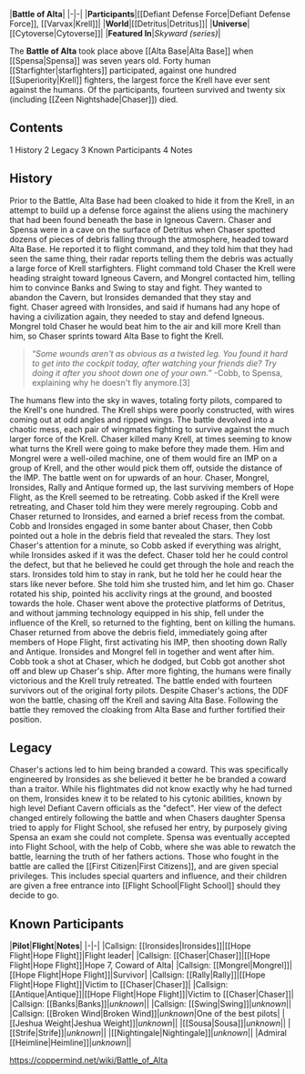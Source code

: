 |**Battle of Alta**|
|-|-|
|**Participants**|[[Defiant Defense Force\|Defiant Defense Force]], [[Varvax\|Krell]]|
|**World**|[[Detritus\|Detritus]]|
|**Universe**|[[Cytoverse\|Cytoverse]]|
|**Featured In**|*Skyward (series)*|

The **Battle of Alta** took place above [[Alta Base\|Alta Base]] when [[Spensa\|Spensa]] was seven years old. Forty human [[Starfighter\|starfighters]] participated, against one hundred [[Superiority\|Krell]] fighters, the largest force the Krell have ever sent against the humans. Of the participants, fourteen survived and twenty six (including [[Zeen Nightshade\|Chaser]]) died.


## Contents

1 History
2 Legacy
3 Known Participants
4 Notes


## History
Prior to the Battle, Alta Base had been cloaked to hide it from the Krell, in an attempt to build up a defense force against the aliens using the machinery that had been found beneath the base in Igneous Cavern.
Chaser and Spensa were in a cave on the surface of Detritus when Chaser spotted dozens of pieces of debris falling through the atmosphere, headed toward Alta Base. He reported it to flight command, and they told him that they had seen the same thing, their radar reports telling them the debris was actually a large force of Krell starfighters.
Flight command told Chaser the Krell were heading straight toward Igneous Cavern, and Mongrel contacted him, telling him to convince Banks and Swing to stay and fight. They wanted to abandon the Cavern, but Ironsides demanded that they stay and fight. Chaser agreed with Ironsides, and said if humans had any hope of having a civilization again, they needed to stay and defend Igneous. Mongrel told Chaser he would beat him to the air and kill more Krell than him, so Chaser sprints toward Alta Base to fight the Krell.

>“*Some wounds aren't as obvious as a twisted leg. You found it hard to get into the cockpit today, after watching your friends die? Try doing it after you shoot down one of your own.*”
\-Cobb, to Spensa, explaining why he doesn't fly anymore.[3]

The humans flew into the sky in waves, totaling forty pilots, compared to the Krell's one hundred. The Krell ships were poorly constructed, with wires coming out at odd angles and ripped wings. The battle devolved into a chaotic mess, each pair of wingmates fighting to survive against the much larger force of the Krell.
Chaser killed many Krell, at times seeming to know what turns the Krell were going to make before they made them. Him and Mongrel were a well-oiled machine, one of them would fire an IMP on a group of Krell, and the other would pick them off, outside the distance of the IMP.
The battle went on for upwards of an hour. Chaser, Mongrel, Ironsides, Rally and Antique formed up, the last surviving members of Hope Flight, as the Krell seemed to be retreating.
Cobb asked if the Krell were retreating, and Chaser told him they were merely regrouping. Cobb and Chaser returned to Ironsides, and earned a brief recess from the combat. Cobb and Ironsides engaged in some banter about Chaser, then Cobb pointed out a hole in the debris field that revealed the stars. They lost Chaser's attention for a minute, so Cobb asked if everything was alright, while Ironsides asked if it was the defect. Chaser told her he could control the defect, but that he believed he could get through the hole and reach the stars. Ironsides told him to stay in rank, but he told her he could hear the stars like never before. She told him she trusted him, and let him go.
Chaser rotated his ship, pointed his acclivity rings at the ground, and boosted towards the hole. Chaser went above the protective platforms of Detritus, and without jamming technology equipped in his ship, fell under the influence of the Krell, so returned to the fighting, bent on killing the humans.
Chaser returned from above the debris field, immediately going after members of Hope Flight, first activating his IMP, then shooting down Rally and Antique. Ironsides and Mongrel fell in together and went after him. Cobb took a shot at Chaser, which he dodged, but Cobb got another shot off and blew up Chaser's ship. After more fighting, the humans were finally victorious and the Krell truly retreated. The battle ended with fourteen survivors out of the original forty pilots.
Despite Chaser's actions, the DDF won the battle, chasing off the Krell and saving Alta Base. Following the battle they removed the cloaking from Alta Base and further fortified their position.

## Legacy
Chaser's actions led to him being branded a coward. This was specifically engineered by Ironsides as she believed it better he be branded a coward than a traitor. While his flightmates did not know exactly why he had turned on them, Ironsides knew it to be related to his cytonic abilities, known by high level Defiant Cavern officials as the "defect". Her view of the defect changed entirely following the battle and when Chasers daughter Spensa tried to apply for Flight School, she refused her entry, by purposely giving Spensa an exam she could not complete. Spensa was eventually accepted into Flight School, with the help of Cobb, where she was able to rewatch the battle, learning the truth of her fathers actions.
Those who fought in the battle are called the [[First Citizen\|First Citizens]], and are given special privileges. This includes special quarters and influence, and their children are given a free entrance into [[Flight School\|Flight School]] should they decide to go.

## Known Participants
|**Pilot**|**Flight**|**Notes**|
|-|-|
|Callsign: [[Ironsides\|Ironsides]]|[[Hope Flight\|Hope Flight]]|Flight leader|
|Callsign: [[Chaser\|Chaser]]|[[Hope Flight\|Hope Flight]]|Hope 7, Coward of Alta|
|Callsign: [[Mongrel\|Mongrel]]|[[Hope Flight\|Hope Flight]]|Survivor|
|Callsign: [[Rally\|Rally]]|[[Hope Flight\|Hope Flight]]|Victim to [[Chaser\|Chaser]]|
|Callsign: [[Antique\|Antique]]|[[Hope Flight\|Hope Flight]]|Victim to [[Chaser\|Chaser]]|
|Callsign: [[Banks\|Banks]]|*unknown*||
|Callsign: [[Swing\|Swing]]|*unknown*||
|Callsign: [[Broken Wind\|Broken Wind]]|*unknown*|One of the best pilots|
|[[Jeshua Weight\|Jeshua Weight]]|*unknown*||
|[[Sousa\|Sousa]]|*unknown*||
|[[Strife\|Strife]]|*unknown*||
|[[Nightingale\|Nightingale]]|*unknown*||
|Admiral [[Heimline\|Heimline]]|*unknown*||



https://coppermind.net/wiki/Battle_of_Alta